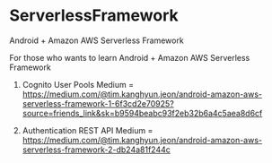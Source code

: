 # ServerlessFramework


Android + Amazon AWS Serverless Framework


For those who wants to learn Android + Amazon AWS Serverless Framework


1. Cognito User Pools
Medium = https://medium.com/@tim.kanghyun.jeon/android-amazon-aws-serverless-framework-1-6f3cd2e70925?source=friends_link&sk=b9594beabc93f2eb32b6a4c5aea8d6cf

2. Authentication REST API
Medium = https://medium.com/@tim.kanghyun.jeon/android-amazon-aws-serverless-framework-2-db24a81f244c






